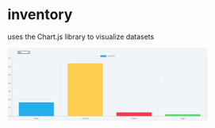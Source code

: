 # inventory
uses the Chart.js library to visualize datasets
<p>
  <img src="./data-visualisation.png" width="80%">
</p>
